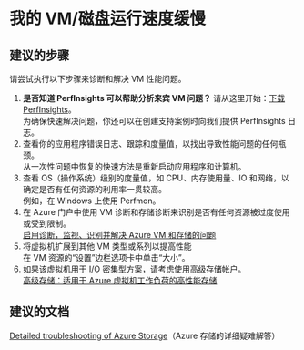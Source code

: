 <properties
    pageTitle="My VM/Disk is slow"
    description="我的 VM/磁盘运行速度缓慢"
    service="microsoft.storage"
    resource="storageaccounts"
    authors="kasparks"
    displayOrder="4"
    selfHelpType="resource"
    supportTopicIds="32551682"
    resourceTags=""
    productPesIds="15629"
    cloudEnvironments="public"
/>


# <a name="my-vmdisk-is-slow"></a>我的 VM/磁盘运行速度缓慢

## <a name="recommended-steps"></a>**建议的步骤**
请尝试执行以下步骤来诊断和解决 VM 性能问题。

1. **是否知道 PerfInsights 可以帮助分析来宾 VM 问题？** 请从这里开始：[下载 PerfInsights](https://www.microsoft.com/en-us/download/details.aspx?id=54915&fa43d42b-25b5-4a42-fe9b-1634f450f5ee=True)。<br> 为确保快速解决问题，你还可以在创建支持案例时向我们提供 PerfInsights 日志。
2. 查看你的应用程序错误日志、跟踪和度量值，以找出导致性能问题的任何瓶颈。<br>
从一次性问题中恢复的快速方法是重新启动应用程序和计算机。
3. 查看 OS（操作系统）级别的度量值，如 CPU、内存使用量、IO 和网络，以确定是否有任何资源的利用率一贯较高。<br>
例如，在 Windows 上使用 Perfmon。
4. 在 Azure 门户中使用 VM 诊断和存储诊断来识别是否有任何资源被过度使用或受到限制。<br>
[启用诊断，监视、识别并解决 Azure VM 和存储的问题](http://aka.ms/azurevmperf)
5. 将虚拟机扩展到其他 VM 类型或系列以提高性能<br>
在 VM 资源的“设置”边栏选项卡中单击“大小”。
6. 如果该虚拟机用于 I/O 密集型方案，请考虑使用高级存储帐户。<br>
[高级存储：适用于 Azure 虚拟机工作负荷的高性能存储](https://azure.microsoft.com/documentation/articles/storage-premium-storage-preview-portal/)

## <a name="recommended-documents"></a>**建议的文档**
[Detailed troubleshooting of Azure Storage](https://azure.microsoft.com/documentation/articles/storage-monitoring-diagnosing-troubleshooting/)（Azure 存储的详细疑难解答）

